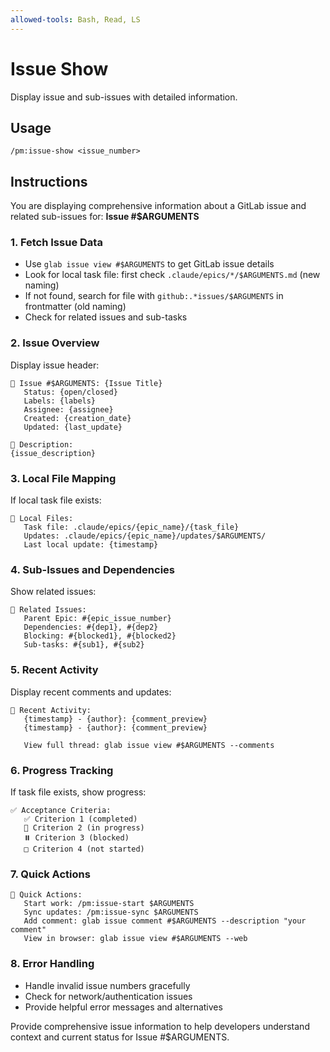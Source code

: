 ```yaml
---
allowed-tools: Bash, Read, LS
---
```


# Issue Show

Display issue and sub-issues with detailed information.

## Usage
```
/pm:issue-show <issue_number>
```

## Instructions

You are displaying comprehensive information about a GitLab issue and related sub-issues for: **Issue #$ARGUMENTS**

### 1. Fetch Issue Data
- Use `glab issue view #$ARGUMENTS` to get GitLab issue details
- Look for local task file: first check `.claude/epics/*/$ARGUMENTS.md` (new naming)
- If not found, search for file with `github:.*issues/$ARGUMENTS` in frontmatter (old naming)
- Check for related issues and sub-tasks

### 2. Issue Overview
Display issue header:
```
🎫 Issue #$ARGUMENTS: {Issue Title}
   Status: {open/closed}
   Labels: {labels}
   Assignee: {assignee}
   Created: {creation_date}
   Updated: {last_update}
   
📝 Description:
{issue_description}
```

### 3. Local File Mapping
If local task file exists:
```
📁 Local Files:
   Task file: .claude/epics/{epic_name}/{task_file}
   Updates: .claude/epics/{epic_name}/updates/$ARGUMENTS/
   Last local update: {timestamp}
```

### 4. Sub-Issues and Dependencies
Show related issues:
```
🔗 Related Issues:
   Parent Epic: #{epic_issue_number}
   Dependencies: #{dep1}, #{dep2}
   Blocking: #{blocked1}, #{blocked2}
   Sub-tasks: #{sub1}, #{sub2}
```

### 5. Recent Activity
Display recent comments and updates:
```
💬 Recent Activity:
   {timestamp} - {author}: {comment_preview}
   {timestamp} - {author}: {comment_preview}
   
   View full thread: glab issue view #$ARGUMENTS --comments
```

### 6. Progress Tracking
If task file exists, show progress:
```
✅ Acceptance Criteria:
   ✅ Criterion 1 (completed)
   🔄 Criterion 2 (in progress)
   ⏸️ Criterion 3 (blocked)
   □ Criterion 4 (not started)
```

### 7. Quick Actions
```
🚀 Quick Actions:
   Start work: /pm:issue-start $ARGUMENTS
   Sync updates: /pm:issue-sync $ARGUMENTS
   Add comment: glab issue comment #$ARGUMENTS --description "your comment"
   View in browser: glab issue view #$ARGUMENTS --web
```

### 8. Error Handling
- Handle invalid issue numbers gracefully
- Check for network/authentication issues
- Provide helpful error messages and alternatives

Provide comprehensive issue information to help developers understand context and current status for Issue #$ARGUMENTS.
